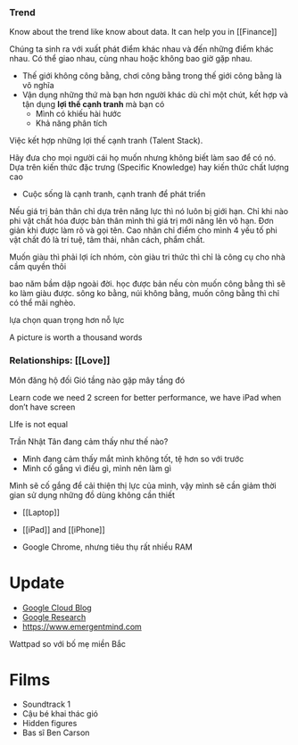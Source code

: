 ### Trend

Know about the trend like know about data. It can help you in [[Finance]]

Chúng ta sinh ra với xuất phát điểm khác nhau và đến những điểm khác nhau. Có thể giao nhau, cùng nhau hoặc không bao giờ gặp nhau.

- Thế giới không công bằng, chơi công bằng trong thế giới công bằng là vô nghĩa
- Vận dụng những thứ mà bạn hơn người khác dù chỉ một chút, kết hợp và tận dụng **lợi thế cạnh tranh** mà bạn có
	- Mình có khiếu hài hước
	- Khả năng phân tích

Việc kết hợp những lợi thế cạnh tranh (Talent Stack).

Hãy đưa cho mọi người cái họ muốn nhưng không biết làm sao để có nó. Dựa trên kiến thức đặc trưng (Specific Knowledge) hay kiến thức chất lượng cao

- Cuộc sống là cạnh tranh, cạnh tranh để phát triển

Nếu giá trị bản thân chỉ dựa trên năng lực thì nó luôn bị giới hạn. Chỉ khi nào phi vật chất hóa được bản thân mình thì giá trị mới nâng lên vô hạn. Đơn giản khi được làm rõ và gọi tên. Cao nhân chỉ điểm cho mình 4 yếu tố phi vật chất đó là trí tuệ, tâm thái, nhân cách, phẩm chất.

Muốn giàu thì phải lợi ích nhóm, còn giàu tri thức thì chỉ là công cụ cho nhà cầm quyền thôi

bao năm bầm dập ngoài đời. học được bản nếu còn muốn công bằng thì sẽ ko làm giàu được. sông ko bằng, núi không bằng, muốn công bằng thì chỉ có thể mãi nghèo.

lựa chọn quan trọng hơn nỗ lực

A picture is worth a thousand words

### Relationships: [[Love]]

Môn đăng hộ đối
Gió tầng nào gặp mây tầng đó

Learn code we need 2 screen for better performance, we have iPad when don’t have screen

LIfe is not equal

Trần Nhật Tân đang cảm thấy như thế nào?
- Mình đang cảm thấy mắt mình không tốt, tệ hơn so với trước
- Mình cố gắng vì điều gì, mình nên làm gì

Mình sẽ cố gắng để cải thiện thị lực của mình, vậy mình sẽ cần giảm thời gian sử dụng những đồ dùng không cần thiết

- [[Laptop]]
- [[iPad]] and [[iPhone]]

- Google Chrome, nhưng tiêu thụ rất nhiều RAM

# Update

- [Google Cloud Blog](https://cloud.google.com/blog)
- [Google Research](https://research.google)
- https://www.emergentmind.com

Wattpad so với bố mẹ miền Bắc

# Films

- Soundtrack 1
- Cậu bé khai thác gió
- Hidden figures
- Bas sĩ Ben Carson
